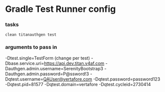 # Gradle Test Runner config

### tasks
`clean titanauthgen test`

### arguments to pass in
-Dtest.single=TestForm (change per test)
-Dbase.service.uri=https://api.dev.titan.v4af.com
-Dauthgen.admin.username=SerenityBootstrap3
-Dauthgen.admin.password=P@ssword!3
-Dqtest.username=QAUser@vertafore.com
-Dqtest.password=password123
-Dqtest.pid=81577
-Dqtest.domain=vertafore
-Dqtest.cycleid=2730414
